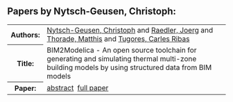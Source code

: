 <h2>Papers by Nytsch-Geusen, Christoph:</h2>
<!-- Begin papers -->
<table>
<tr><th>Authors:</th><td>
<a href="../authors/author_178.html">Nytsch-Geusen, Christoph</a> and 
<a href="../authors/author_195.html">Raedler, Joerg</a> and 
<a href="../authors/author_238.html">Thorade, Matthis</a> and 
<a href="../authors/author_242.html">Tugores, Carles Ribas</a>
</td></tr>
<tr><th>Title:  </th><td>BIM2Modelica - An open source toolchain for generating and simulating thermal multi-zone building models by using structured data from BIM models</td></tr>
<tr><th>Paper:  </th><td><a href="../abstracts/Modelica2019abstract1A3.pdf">abstract</a>&nbsp;&nbsp;<a href="../papers/Modelica2019paper1A3.pdf">full paper</a></td></tr>
</table>
<br>
<!-- End papers -->